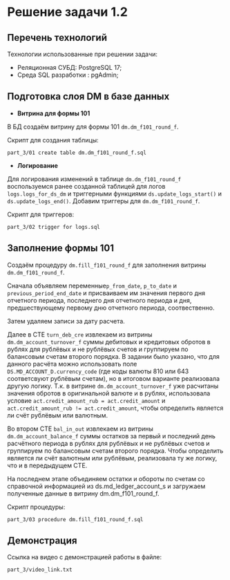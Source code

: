 # Решение задачи 1.2

## Перечень технологий
Технологии использованные при решении задачи:
- Реляционная СУБД: PostgreSQL 17;
- Среда SQL разработки : pgAdmin;

## Подготовка слоя DM в базе данных

- **Витрина для формы 101**

В БД создаём витрину для формы 101 `dm.dm_f101_round_f`.

Скрипт для создания таблицы:

`part_3/01 create table dm.dm_f101_round_f.sql`

- **Логирование**

Для логирования изменений в таблице `dm.dm_f101_round_f` воспользуемся ранее созданной таблицей для логов `logs.logs_for_ds_dm` и триггерными функциями `ds.update_logs_start()` и `ds.update_logs_end()`.
Добавим триггеры для `dm.dm_f101_round_f`.

Скрипт для триггеров:

`part_3/02 trigger for logs.sql`

## Заполнение формы 101

Создаём процедуру `dm.fill_f101_round_f` для заполнения витрины `dm.dm_f101_round_f`. 

Сначала объявляем переменные`p_from_date`, `p_to_date` и `previous_period_end_date` и присваиваем им значения первого дня отчетного периода, последнего дня отчетного периода и дня, предшествующему первому дню отчетного периода, соотвественно. 

Затем удаляем записи за дату расчета. 

Далее в СТЕ `turn_deb_cre` извлекаем из витрины `dm.dm_account_turnover_f` суммы дебитовых и кредитовых обротов в рублях для рублёвых и не рублёвых счетов и группируем по балансовым счетам второго порядка. В задании было указано, что для данного расчёта можно использовать поле `DS.MD_ACCOUNT_D.currency_code` (где коды валюты 810 или 643 соответсвуют рублёвым счетам), но в итоговом варианте реализовала другую логику. Т.к. в витрине `dm.dm_account_turnover_f` уже расчитаны значения обротов в оригинальной валюте и в рублях, использовала условие `act.credit_amount_rub = act.credit_amount` и `act.credit_amount_rub != act.credit_amount`, чтобы определить является ли счёт рублёвым или валютным. 

Во втором СТЕ `bal_in_out` извлекаем из витрины `dm.dm_account_balance_f` суммы остатков за первый и последний день расчётного периода в рублях для рублёвых и не рублёвых счетов и группируем по балансовым счетам второго порядка. Чтобы определить является ли счёт валютным или рублёвым, реализовала ту же логику, что и в передыдущем СТЕ. 

На последнем этапе объединяем остатки и обороты по счетам со справочной информацией из ds.md_ledger_account_s и загружаем полученные данные в витрину dm.dm_f101_round_f.

Скрипт процедуры:

`part_3/03 procedure dm.fill_f101_round_f.sql`

## Демонстрация

Ссылка на видео с демонстрацией работы в файле:

`part_3/video_link.txt`
